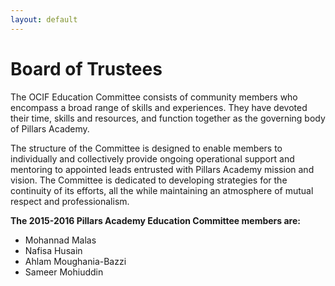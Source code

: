```yaml
---
layout: default
---
```


# Board of Trustees

The OCIF Education Committee consists of community members who encompass a broad range of skills and experiences. They have devoted their time, skills and resources, and function together as the governing body of Pillars Academy.

The structure of the Committee is designed to enable members to individually and collectively provide ongoing operational support and mentoring to appointed leads entrusted with Pillars Academy mission and vision. The Committee is dedicated to developing strategies for the continuity of its efforts, all the while maintaining an atmosphere of mutual respect and professionalism.

**The 2015-2016 Pillars Academy Education Committee members are:**
- Mohannad Malas
- Nafisa Husain
- Ahlam Moughania-Bazzi
- Sameer Mohiuddin
